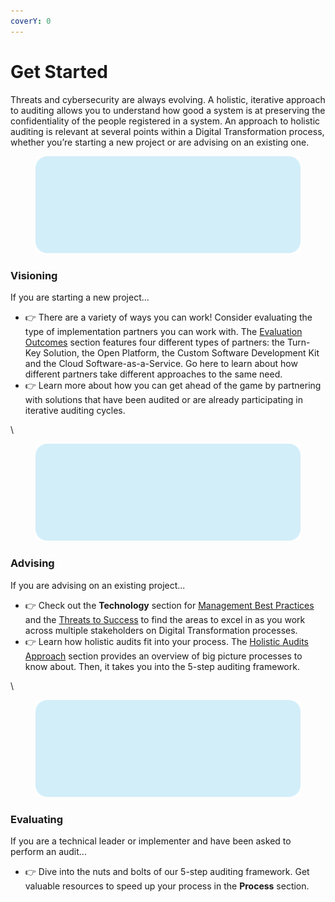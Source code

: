 ```yaml
---
coverY: 0
---
```


# Get Started

Threats and cybersecurity are always evolving. A holistic, iterative approach to auditing allows you to understand how good a system is at preserving the confidentiality of the people registered in a system. An approach to holistic auditing is relevant at several points within a Digital Transformation process, whether you’re starting a new project or are advising on an existing one.



<div align="left">

<figure><img src=".gitbook/assets/visioning.png" alt=""><figcaption></figcaption></figure>

</div>

### Visioning

If you are starting a new project...

* 👉 There are a variety of ways you can work! Consider evaluating the type of implementation partners you can work with. The [Evaluation Outcomes](partners/evaluations-outcomes.md) section features four different types of partners: the Turn-Key Solution, the Open Platform, the Custom Software Development Kit and the Cloud Software-as-a-Service. Go here to learn about how different partners take different approaches to the same need.&#x20;
* 👉 Learn more about how you can get ahead of the game by partnering with solutions that have been audited or are already participating in iterative auditing cycles.

\


<div align="left">

<figure><img src=".gitbook/assets/visioning.png" alt=""><figcaption></figcaption></figure>

</div>

### Advising

If you are advising on an existing project...

* 👉 Check out the **Technology** section for [Management Best Practices](technology/beauty-and-flaws-of-architecture.md) and the [Threats to Success](people/threats-to-success.md) to find the areas to excel in as you work across multiple stakeholders on Digital Transformation processes.&#x20;
* 👉 Learn how holistic audits fit into your process. The [Holistic Audits Approach](process/holistic-audits-for-ict4d.md) section provides an overview of big picture processes to know about. Then, it takes you into the 5-step auditing framework.&#x20;

\


<div align="left">

<figure><img src=".gitbook/assets/visioning.png" alt=""><figcaption></figcaption></figure>

</div>

### Evaluating

If you are a technical leader or implementer and have been asked to perform an audit...

* 👉 Dive into the nuts and bolts of our 5-step auditing framework. Get valuable resources to speed up your process in the **Process** section.

